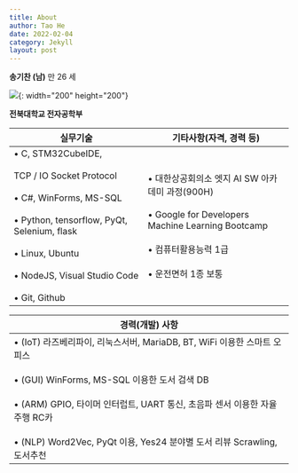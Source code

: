 ```yaml
---
title: About
author: Tao He
date: 2022-02-04
category: Jekyll
layout: post
---
```


**송기찬 (남)** 만 26 세

![](../../assets/image.jpg){: width="200" height="200"}

**전북대학교 전자공학부**

| 실무기술                                                                                                                                                                                                                     | 기타사항(자격, 경력 등)                                                                                                                                                 |
| ---------------------------------------------------------------------------------------------------------------------------------------------------------------------------------------------------------------------------- | ----------------------------------------------------------------------------------------------------------------------------------------------------------------------- |
| • C, STM32CubeIDE,<br><br> TCP / IO Socket Protocol<br><br>• C#, WinForms, MS-SQL<br><br>• Python, tensorflow, PyQt, Selenium, flask<br><br>• Linux, Ubuntu<br><br>• NodeJS, Visual Studio Code<br><br>• Git, Github | • 대한상공회의소 엣지 AI SW 아카데미 과정(900H)<br><br>• Google for Developers Machine Learning Bootcamp<br><br>• 컴퓨터활용능력 1급<br><br>• 운전면허 1종 보통 |

| 경력(개발) 사항                                                                                                                                                                                                                                                                               |
| --------------------------------------------------------------------------------------------------------------------------------------------------------------------------------------------------------------------------------------------------------------------------------------------- |
| • (IoT) 라즈베리파이, 리눅스서버, MariaDB, BT, WiFi 이용한 스마트 오피스<br><br>• (GUI) WinForms, MS-SQL 이용한 도서 검색 DB<br><br>• (ARM) GPIO, 타이머 인터럽트, UART 통신, 초음파 센서 이용한 자율주행 RC카<br><br>• (NLP) Word2Vec, PyQt 이용, Yes24 분야별 도서 리뷰 Scrawling, 도서추천 |
